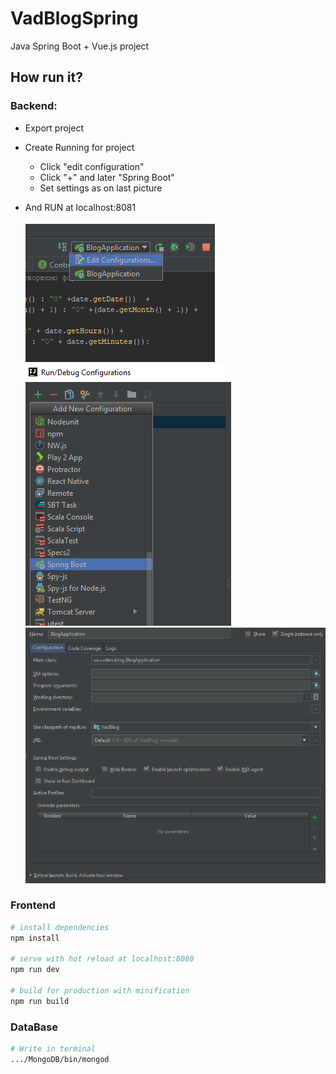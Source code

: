 # VadBlogSpring
Java Spring Boot + Vue.js project

## How run it?

### Backend:
* Export project
* Create Running for project 
	* Click "edit configuration" 
	* Click "+" and later "Spring Boot"
	* Set settings as on last picture 
* And RUN at localhost:8081 

  ![alt text](PicturesRM/setting_running.PNG)
	![alt text](PicturesRM/new_spring.PNG)
  ![alt text](PicturesRM/set_config.PNG)


### Frontend
``` bash
# install dependencies
npm install

# serve with hot reload at localhost:8080
npm run dev

# build for production with minification
npm run build
```
### DataBase
``` bash
# Write in terminal
.../MongoDB/bin/mongod
```
